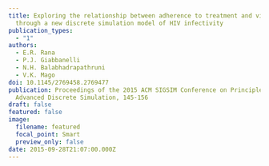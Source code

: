 ```yaml
---
title: Exploring the relationship between adherence to treatment and viral load
  through a new discrete simulation model of HIV infectivity
publication_types:
  - "1"
authors:
  - E.R. Rana
  - P.J. Giabbanelli
  - N.H. Balabhadrapathruni
  - V.K. Mago
doi: 10.1145/2769458.2769477
publication: Proceedings of the 2015 ACM SIGSIM Conference on Principles of
  Advanced Discrete Simulation, 145-156
draft: false
featured: false
image:
  filename: featured
  focal_point: Smart
  preview_only: false
date: 2015-09-28T21:07:00.000Z
---
```


